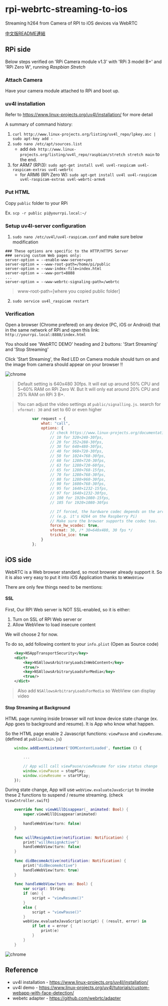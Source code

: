 # rpi-webrtc-streaming-to-ios
Streaming h264 from Camera of RPI to iOS devices via WebRTC

[中文版README連結](README-tw.md)

## RPi side

Below steps verified on 'RPi Camera module v1.3' with 'RPi 3 model B+' and 'RPi Zero W', running *Raspbian Stretch*

### Attach Camera

Have your camera module attached to RPi and boot up.

### uv4l installation

Refer to https://www.linux-projects.org/uv4l/installation/ for more detail

A summary of command history:

1. `curl http://www.linux-projects.org/listing/uv4l_repo/lpkey.asc | sudo apt-key add -`
2. `sudo nano /etc/apt/sources.list`
    * add `deb http://www.linux-projects.org/listing/uv4l_repo/raspbian/stretch stretch main` to the end.
3. for ARM7 (RPi3): `sudo apt-get install uv4l uv4l-raspicam uv4l-raspicam-extras uv4l-webrtc`
    * for ARM6 (RPi Zero W): `sudo apt-get install uv4l uv4l-raspicam uv4l-raspicam-extras uv4l-webrtc-armv6`

### Put HTML

Copy `public` folder to your RPi

Ex. `scp -r public pi@yourrpi.local:~/`

### Setup uv4l-server configuration

1. `sudo nano /etc/uv4l/uv4l-raspicam.conf` and make sure below modification

```shell
### These options are specific to the HTTP/HTTPS Server
### serving custom Web pages only:
server-option = --enable-www-server=yes
server-option = --www-root-path=/home/pi/public
server-option = --www-index-file=index.html
server-option = --www-port=8888
...
server-option = --www-webrtc-signaling-path=/webrtc
```

> www-root-path=[where you copied public folder]

2. `sudo service uv4l_raspicam restart`

### Verification

Open a browser (Chrome prefered) on any device (PC, iOS or Android) that in the same network of RPi and open this link: `http://yourrpi.local:8888/index.html`

You should see 'WebRTC DEMO' heading and 2 buttons: 'Start Streaming' and 'Stop Streaming'

Click 'Start Streaming', the Red LED on Camera module should turn on and the image from camera should appear on your browser !!

![chrome](images/chrome.jpg)

> Default setting is 640x480 30fps.
> It will eat up around 50% CPU and 5~60% RAM on RPi Zero W.
> But It will only eat around 20% CPU and 25% RAM on RPi 3 B+.

> You can adjust the video settings at `public/signalling.js`. search for `vformat: 30` and set to 60 or even higher

```JavaScript
            var request = {
                what: "call",
                options: {
                    // check https://www.linux-projects.org/documentation/uv4l-server/ for more setting
                    // 10 for 320×240-30fps, 
                    // 20 for 352×288-30fps, 
                    // 30 for 640×480-30fps, 
                    // 40 for 960×720-30fps, 
                    // 50 for 1024×768-30fps, 
                    // 60 for 1280×720-30fps, 
                    // 63 for 1280×720-60fps, 
                    // 65 for 1280×768-15fps, 
                    // 70 for 1280×768-30fps, 
                    // 80 for 1280×960-30fps, 
                    // 90 for 1600×768-30fps, 
                    // 95 for 1640×1232-15fps, 
                    // 97 for 1640×1232-30fps, 
                    // 100 for 1920×1080-15fps, 
                    // 105 for 1920×1080-30fps

                    // If forced, the hardware codec depends on the arch.
                    // (e.g. it's H264 on the Raspberry Pi)
                    // Make sure the browser supports the codec too.
                    force_hw_vcodec: true,
                    vformat: 30, /* 30=640x480, 30 fps */
                    trickle_ice: true
                }
            };
```



## iOS side

WebRTC is a Web browser standard, so most browser already support it.
So it is also very easy to put it into iOS Application thanks to `WKWebView`

There are only few things need to be mentions:

#### SSL

First, Our RPI Web server is NOT SSL-enabled, so it is either:
1. Turn on SSL of RPI Web server or
2. Allow WebView to load insecure content

We will choose 2 for now. 

To do so, add following content to your `info.plist` (Open as Source code)

```XML
    <key>NSAppTransportSecurity</key>
    <dict>
        <key>NSAllowsArbitraryLoadsInWebContent</key>
        <true/>
        <key>NSAllowsArbitraryLoadsForMedia</key>
        <true/>
    </dict>
```

> Also add `NSAllowsArbitraryLoadsForMedia` so WebView can display video

#### Stop Streaming at Background

HTML page running inside browser will not know device state change (ex. App goes to background and resume). It is App who know what happen.

So the HTML page enable 2 Javascript functions: `viewPause` and `viewResume`. (defined at `public/main.js`)

```JavaScript
    window.addEventListener('DOMContentLoaded', function () {

        ...

        // App will call viewPause/viewResume for view status change
        window.viewPause = stopPlay;
        window.viewResume = startPlay;
    });
```

During state change, App will use `webView.evaluateJavaScript` to invoke these 2 functions to suspend / resume streaming. (check `ViewCntroller.swift`)

```swift
    override func viewWillDisappear(_ animated: Bool) {
        super.viewWillDisappear(animated)
        
        handleWebView(turn: false)
    }
    
    func willResignActive(notification: Notification) {
        print("willResignActive")
        handleWebView(turn: false)
    }
    
    func didBecomeActive(notification: Notification) {
        print("didBecomeActive")
        handleWebView(turn: true)
    }
    
    func handleWebView(turn on: Bool) {
        var script: String;
        if (on) {
            script = "viewResume()"
        }
        else {
            script = "viewPause()"
        }
        webView.evaluateJavaScript(script) { (result, error) in
            if let e = error {
                print(e)
            }
        }
    }
```

![chrome](images/ios.jpg)

## Reference

* uv4l installation - https://www.linux-projects.org/uv4l/installation/
* uv4l demo - https://www.linux-projects.org/uv4l/tutorials/custom-webapp-with-face-detection/
* webetc adapter - https://github.com/webrtc/adapter
